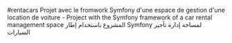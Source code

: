 #rentacars
Projet avec le fromwork Symfony d'une espace de gestion d'une location de voiture -
Project with the Symfony framework of a car rental management space
المشروع باستخدام إطار Symfony لمساحة إدارة تأجير السيارات
